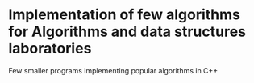 # Implementation of few algorithms for Algorithms and data structures laboratories

Few smaller programs implementing popular algorithms in C++
